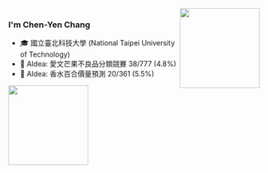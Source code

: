 <!--
**BlackyYen/BlackyYen** is a ✨ _special_ ✨ repository because its `README.md` (this file) appears on your GitHub profile.

Here are some ideas to get you started:

- 🔭 I’m currently working on ...
- 🌱 I’m currently learning ...
- 👯 I’m looking to collaborate on ...
- 🤔 I’m looking for help with ...
- 💬 Ask me about ...
- 📫 How to reach me: ...
- 😄 Pronouns: ...
- ⚡ Fun fact: ...
-->

<img height="160" align="right" src="https://github-readme-stats.vercel.app/api?username=BlackyYen&show_icons=True&count_private=True" />

### I'm Chen-Yen Chang

- 🎓 國立臺北科技大學 (National Taipei University of Technology)
- 🏅 AIdea: 愛文芒果不良品分類競賽 38/777 (4.8%)
- 🏅 AIdea: 香水百合價量預測 20/361 (5.5%)

<img height="160" align="center" src="https://github-profile-trophy.vercel.app/?username=BlackyYen&column=7&margin-w=5" />
